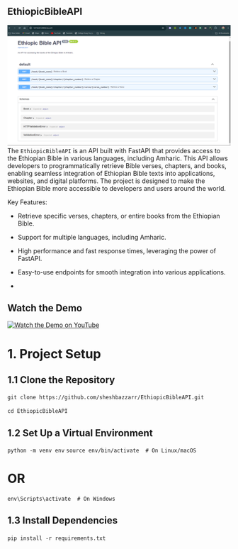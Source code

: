 ## EthiopicBibleAPI
![Ethiopic Bible](./Img001.png)
The  `EthiopicBibleAPI` is an API built with FastAPI that provides access to the Ethiopian Bible in various languages, including Amharic. This API allows developers to programmatically retrieve Bible verses, chapters, and books, enabling seamless integration of Ethiopian Bible texts into applications, websites, and digital platforms. The project is designed to make the Ethiopian Bible more accessible to developers and users around the world.

Key Features:

- Retrieve specific verses, chapters, or entire books from the Ethiopian Bible.
- Support for multiple languages, including Amharic.
- High performance and fast response times, leveraging the power of FastAPI.
- Easy-to-use endpoints for smooth integration into various applications.

- 
## Watch the Demo

[![Watch the Demo on YouTube](https://img.youtube.com/vi/oo6tStCSIeE/Img001.png)](https://www.youtube.com/watch?v=oo6tStCSIeE)


# 1. Project Setup
## 1.1 Clone the Repository
```git clone https://github.com/sheshbazzarr/EthiopicBibleAPI.git```

`cd EthiopicBibleAPI`
## 1.2 Set Up a Virtual Environment
  `python -m venv env`
`source env/bin/activate  # On Linux/macOS`
# OR
`env\Scripts\activate  # On Windows`

## 1.3 Install Dependencies
`pip install -r requirements.txt`
